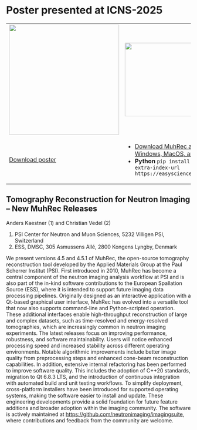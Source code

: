 # Poster presented at ICNS-2025

<table>
<tr>
<td>
<img src="https://neutronimaging.github.io/figures/ICNS2025-poster.png" style="height:300px" />
</td>
<td>
<img src="https://neutronimaging.github.io/figures/muh4_download.png" style="height:200px"/>
</td>
</tr>  
<tr>
<td>
<a href="https://neutronimaging.github.io/figures/ICNS2025-MuhRecPoster.pdf">Download poster</a>
</td>
<td>
<ul>  
<li><a href="https://github.com/neutronimaging/imagingsuite/releases">Download MuhRec application for Windows, MacOS, and Ubuntu</a><br/></li>
<li><b>Python</b> <code>pip install -v pymuhrec --extra-index-url https://easyscience.github.io/pypi/</code></li>
</ul>  
</td>
</tr>
</table>


## Tomography Reconstruction for Neutron Imaging – New MuhRec Releases
Anders Kaestner (1) and Christian Vedel (2)
1. PSI Center for Neutron and Muon Sciences, 5232 Villigen PSI, Switzerland
2. ESS, DMSC, 305 Asmussens Allé, 2800 Kongens Lyngby, Denmark

We present versions 4.5 and 4.5.1 of MuhRec, the open-source tomography reconstruction tool developed by the Applied Materials Group at the Paul Scherrer Institut (PSI). First introduced in 2010, MuhRec has become a central component of the neutron imaging analysis workflow at PSI and is also part of the in-kind software contributions to the European Spallation Source (ESS), where it is intended to support future imaging data processing pipelines.
Originally designed as an interactive application with a Qt-based graphical user interface, MuhRec has evolved into a versatile tool that now also supports command-line and Python-scripted operation. These additional interfaces enable high-throughput reconstruction of large and complex datasets, such as time-resolved and energy-resolved tomographies, which are increasingly common in neutron imaging experiments.
The latest releases focus on improving performance, robustness, and software maintainability. Users will notice enhanced processing speed and increased stability across different operating environments. Notable algorithmic improvements include better image quality from preprocessing steps and enhanced cone-beam reconstruction capabilities. In addition, extensive internal refactoring has been performed to improve software quality. This includes the adoption of C++20 standards, migration to Qt 6.8.3 LTS, and the introduction of continuous integration with automated build and unit testing workflows.
To simplify deployment, cross-platform installers have been introduced for supported operating systems, making the software easier to install and update. These engineering developments provide a solid foundation for future feature additions and broader adoption within the imaging community.
The software is actively maintained at https://github.com/neutronimaging/imagingsuite, where contributions and feedback from the community are welcome.



